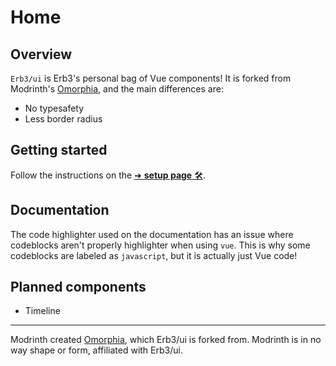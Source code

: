 # Home

## Overview

`Erb3/ui` is Erb3's personal bag of Vue components! It is forked from Modrinth's [Omorphia], and the main differences are:

- No typesafety
- Less border radius

## Getting started

Follow the instructions on the [➜ **setup page** 🛠️](/setup).

## Documentation

The code highlighter used on the documentation has an issue where codeblocks aren't properly highlighter when using `vue`.
This is why some codeblocks are labeled as `javascript`, but it is actually just Vue code!

## Planned components

- Timeline

---

<VPTeamMembers size="small" :members="members" />

Modrinth created [Omorphia], which Erb3/ui is forked from.
Modrinth is in no way shape or form, affiliated with Erb3/ui.

[Omorphia]: https://github.com/modrinth/omorphia

<script setup>
import { VPTeamMembers } from 'vitepress/theme'

const members = [
  {
    avatar: 'https://www.github.com/Erb3.png',
    name: 'Erb3',
    title: 'Creator of Erb3/ui',
    links: [
      { icon: 'github', link: 'https://github.com/Erb3' },
    ]
  },
  {
    avatar: 'https://www.github.com/modrinth.png',
    name: 'Modrinth®',
    title: 'Creator of Omorphia',
    links: [
      { icon: 'github', link: 'https://github.com/modrinth' },
    ]
  },
];
</script>
